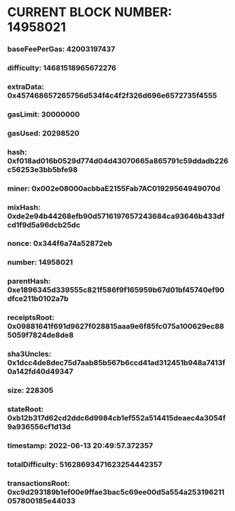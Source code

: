 # CURRENT BLOCK NUMBER: 14958021

### baseFeePerGas: 42003197437
### difficulty: 14681518965672276
### extraData: 0x457468657265756d534f4c4f2f326d696e6572735f4555
### gasLimit: 30000000
### gasUsed: 20298520
### hash: 0xf018ad016b0529d774d04d43070665a865791c59ddadb226c56253e3bb5bfe98
### miner: 0x002e08000acbbaE2155Fab7AC01929564949070d
### mixHash: 0xde2e94b44268efb90d5716197657243684ca93646b433dfcd1f9d5a96dcb25dc
### nonce: 0x344f6a74a52872eb
### number: 14958021
### parentHash: 0xe1896345d339555c821f586f9f165959b67d01bf45740ef90dfce211b0102a7b
### receiptsRoot: 0x09881641f691d9627f028815aaa9e6f85fc075a100629ec885059f7824de8de8
### sha3Uncles: 0x1dcc4de8dec75d7aab85b567b6ccd41ad312451b948a7413f0a142fd40d49347
### size: 228305
### stateRoot: 0xb12b317d62cd2ddc6d9984cb1ef552a514415deaec4a3054f9a936556cf1d13d
### timestamp: 2022-06-13 20:49:57.372357
### totalDifficulty: 51628693471623254442357
### transactionsRoot: 0xc9d293189b1ef00e9ffae3bac5c69ee00d5a554a253196211057800185e44033
